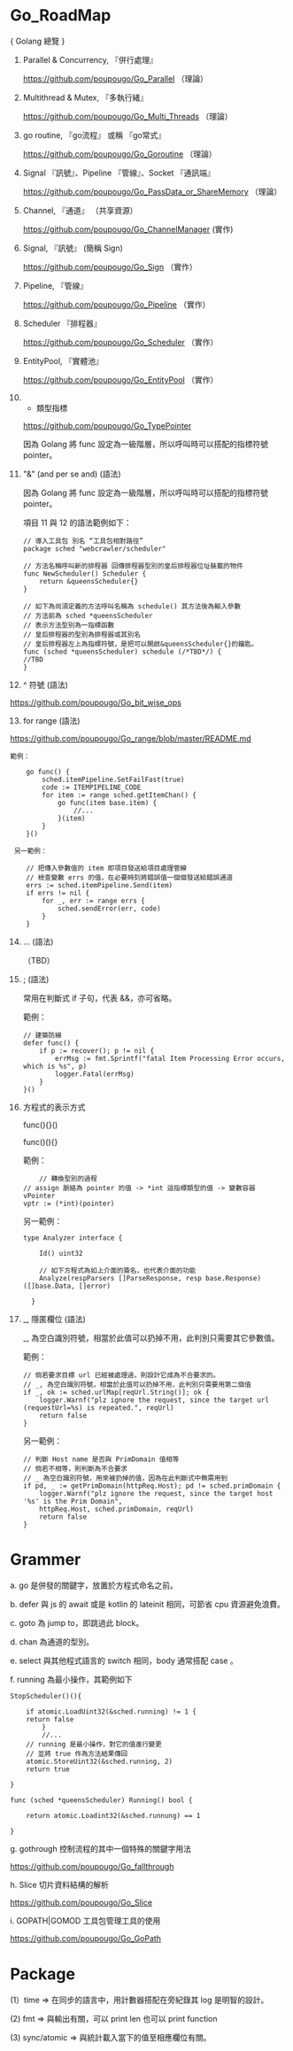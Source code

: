 # Go_RoadMap
{ Golang 總覽 }

1. Parallel & Concurrency, 『併行處理』 

    https://github.com/poupougo/Go_Parallel （理論）

2. Multithread & Mutex, 『多執行緒』

    https://github.com/poupougo/Go_Multi_Threads （理論）

3. go routine, 『go流程』 或稱 『go常式』

    https://github.com/poupougo/Go_Goroutine （理論）

4. Signal 『訊號』、Pipeline 『管線』、Socket 『通訊端』

    https://github.com/poupougo/Go_PassData_or_ShareMemory （理論）

5. Channel, 『通道』 （共享資源）

    https://github.com/poupougo/Go_ChannelManager (實作)

6. Signal, 『訊號』 (簡稱 Sign)

    https://github.com/poupougo/Go_Sign （實作）
    
7. Pipeline, 『管線』

    https://github.com/poupougo/Go_Pipeline （實作）

8. Scheduler 『排程器』

    https://github.com/poupougo/Go_Scheduler （實作）
    
9. EntityPool, 『實體池』 

    https://github.com/poupougo/Go_EntityPool （實作）
    
    
10. * 類型指標

     https://github.com/poupougo/Go_TypePointer

    因為 Golang 將 func 設定為一級階層，所以呼叫時可以搭配的指標符號 pointer。

11. "&" (and per se and) (語法)

    因為 Golang 將 func 設定為一級階層，所以呼叫時可以搭配的指標符號 pointer。
    
    項目 11 與 12 的語法範例如下：

	    // 導入工具包 別名 “工具包相對路徑”
	    package sched "webcrawler/scheduler"

	    // 方法名稱呼叫新的排程器 回傳排程器型別的皇后排程器位址裝載的物件
	    func NewScheduler() Scheduler {
		    return &queensScheduler{}
	    }

	    // 如下為尚須定義的方法呼叫名稱為 schedule() 其方法後為輸入參數 
	    // 方法前為 sched *queensScheduler
	    // 表示方法型別為一指標函數
	    // 皇后排程器的型別為排程器或其別名
	    // 皇后排程器左上為指標符號，是把可以開啟&queensScheduler{}的鑰匙。
	    func (sched *queensScheduler) schedule (/*TBD*/) {
		//TBD
	    } 
	    
	

12.  ^ 符號 (語法)

   https://github.com/poupougo/Go_bit_wise_ops

13. for range (語法)

   https://github.com/poupougo/Go_range/blob/master/README.md

    範例：
    
		go func() {
			sched.itemPipeline.SetFailFast(true)
			code := ITEMPIPELINE_CODE
			for item := range sched.getItemChan() {
				go func(item base.item) {
					//...
				}(item)
			}
		}()
		
     另一範例：
     
		// 把傳入參數值的 item 即項目發送給項目處理管線
		// 檢查變數 errs 的值，在必要時刻將錯誤值一個個發送給錯誤通道
		errs := sched.itemPipeline.Send(item)
		if errs != nil {
			for _, err := range errs {
				sched.sendError(err, code)
			}
		}  

14. ... (語法)

    （TBD）
    
15. ; (語法)

    常用在判斷式 if 子句，代表 &&，亦可省略。

    範例：
    
		// 建築防線
		defer func() {
			if p := recover(); p != nil {
				errMsg := fmt.Sprintf("fatal Item Processing Error occurs, which is %s", p)
				logger.Fatal(errMsg)
			}
		}()
	
16. 方程式的表示方式

    func(){}()
    
    func()(){}
    
    範例：
    
            // 轉換型別的過程
	    // assign 脈絡為 pointer 的值 -> *int 這指標類型的值 -> 變數容器 vPointer
	    vptr := (*int)(pointer)
    
    另一範例：
    
	    type Analyzer interface {
	    
			Id() uint32
		
			// 如下方程式為如上介面的簽名，也代表介面的功能
			Analyze(respParsers []ParseResponse, resp base.Response)([]base.Data, []error)
		
	      }
	      
17. _, 隱匿欄位 (語法)

    _, 為空白識別符號，相當於此值可以扔掉不用，此判別只需要其它參數值。
    
    範例：
    
        // 倘若要求目標 url 已經被處理過，則設計它成為不合要求的。 
        // _, 為空白識別符號，相當於此值可以扔掉不用，此判別只需要用第二個值
        if _, ok := sched.urlMap[reqUrl.String()]; ok {
            logger.Warnf("plz ignore the request, since the target url (requestUrl=%s) is repeated.", reqUrl)
            return false
        }
    另一範例：
    
        // 判斷 Host name 是否與 PrimDomain 值相等
        // 倘若不相等，則判斷為不合要求
        // _ 為空白識別符號，用來被扔掉的值，因為在此判斷式中無需用到
        if pd, _ := getPrimDomain(httpReq.Host); pd != sched.primDomain {
            logger.Warnf("plz ignore the request, since the target host '%s' is the Prim Domain", 
            httpReq.Host, sched.primDomain, reqUrl)
            return false
        }


# Grammer

a. go 是併發的關鍵字，放置於方程式命名之前。

b. defer 與 js 的 await 或是 kotlin 的 lateinit 相同，可節省 cpu 資源避免浪費。

c. goto 為 jump to，即跳過此 block。

d. chan 為通道的型別。

e. select 與其他程式語言的 switch 相同，body 通常搭配 case 。

f. running 為最小操作，其範例如下 

	StopScheduler()(){
	
		if atomic.LoadUint32(&sched.running) != 1 {
		return false
	        }
	        //...
		// running 是最小操作，對它的值進行變更
		// 並將 true 作為方法結果傳回
		atomic.StoreUint32(&sched.running, 2)
		return true
		
	}

	func (sched *queensScheduler) Running() bool {
	
		return atomic.Loadint32(&sched.runnung) == 1
		
	}
	
g. gothrough 控制流程的其中一個特殊的關鍵字用法

   https://github.com/poupougo/Go_fallthrough
	
h. Slice 切片資料結構的解析

   https://github.com/poupougo/Go_Slice

i. GOPATH|GOMOD 工具包管理工具的使用

   https://github.com/poupougo/Go_GoPath

# Package

 (1）time => 在同步的語言中，用計數器搭配在旁紀錄其 log 是明智的設計。

 (2) fmt => 與輸出有關，可以 print len 也可以 print function
 
 (3) sync/atomic => 與統計載入當下的值至相應欄位有關。
